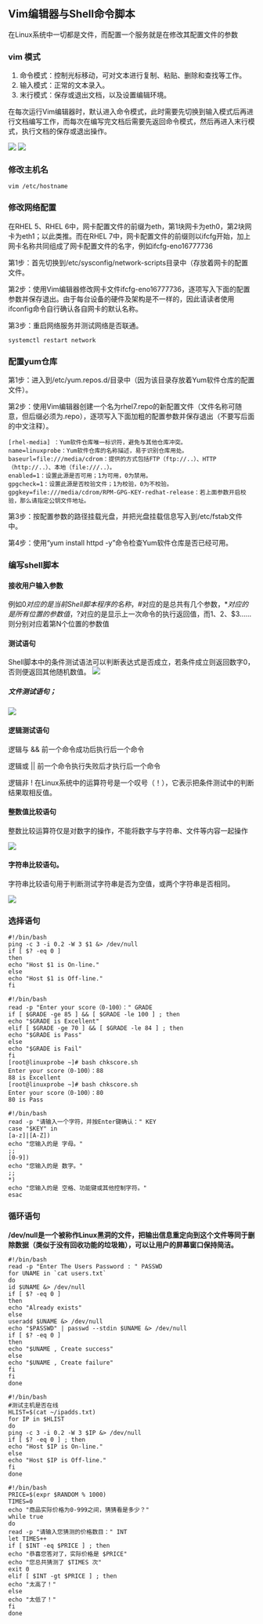 ## Vim编辑器与Shell命令脚本

在Linux系统中一切都是文件，而配置一个服务就是在修改其配置文件的参数

### vim 模式
1. 命令模式：控制光标移动，可对文本进行复制、粘贴、删除和查找等工作。
2. 输入模式：正常的文本录入。
3. 末行模式：保存或退出文档，以及设置编辑环境。

在每次运行Vim编辑器时，默认进入命令模式，此时需要先切换到输入模式后再进行文档编写工作，而每次在编写完文档后需要先返回命令模式，然后再进入末行模式，执行文档的保存或退出操作。

![](assets/2020-08-23-17-25-50.png)
![](assets/2020-08-23-17-28-50.png)


### 修改主机名
```
vim /etc/hostname
```
### 修改网络配置
在RHEL 5、RHEL 6中，网卡配置文件的前缀为eth，第1块网卡为eth0，第2块网卡为eth1；以此类推。而在RHEL 7中，网卡配置文件的前缀则以ifcfg开始，加上网卡名称共同组成了网卡配置文件的名字，例如ifcfg-eno16777736

第1步：首先切换到/etc/sysconfig/network-scripts目录中（存放着网卡的配置文件。

第2步：使用Vim编辑器修改网卡文件ifcfg-eno16777736，逐项写入下面的配置参数并保存退出。由于每台设备的硬件及架构是不一样的，因此请读者使用ifconfig命令自行确认各自网卡的默认名称。

第3步：重启网络服务并测试网络是否联通。
```
systemctl restart network
```

### 配置yum仓库
第1步：进入到/etc/yum.repos.d/目录中（因为该目录存放着Yum软件仓库的配置文件）。

第2步：使用Vim编辑器创建一个名为rhel7.repo的新配置文件（文件名称可随意，但后缀必须为.repo），逐项写入下面加粗的配置参数并保存退出（不要写后面的中文注释）。
```
[rhel-media] ：Yum软件仓库唯一标识符，避免与其他仓库冲突。
name=linuxprobe：Yum软件仓库的名称描述，易于识别仓库用处。
baseurl=file:///media/cdrom：提供的方式包括FTP（ftp://..）、HTTP（http://..）、本地（file:///..）。
enabled=1：设置此源是否可用；1为可用，0为禁用。
gpgcheck=1：设置此源是否校验文件；1为校验，0为不校验。
gpgkey=file:///media/cdrom/RPM-GPG-KEY-redhat-release：若上面参数开启校验，那么请指定公钥文件地址。
```

第3步：按配置参数的路径挂载光盘，并把光盘挂载信息写入到/etc/fstab文件中。

第4步：使用“yum install httpd -y”命令检查Yum软件仓库是否已经可用。

### 编写shell脚本
#### 接收用户输入参数

例如$0对应的是当前Shell脚本程序的名称，$#对应的是总共有几个参数，$*对应的是所有位置的参数值，$?对应的是显示上一次命令的执行返回值，而$1、$2、$3……则分别对应着第N个位置的参数值

#### 测试语句
Shell脚本中的条件测试语法可以判断表达式是否成立，若条件成立则返回数字0，否则便返回其他随机数值。
![](assets/2020-08-23-20-06-24.png)



##### 文件测试语句；
![](assets/2020-08-23-20-04-51.png)



#### 逻辑测试语句

逻辑与 && 前一个命令成功后执行后一个命令

逻辑或 || 前一个命令执行失败后才执行后一个命令 

逻辑非 ! 在Linux系统中的运算符号是一个叹号（！），它表示把条件测试中的判断结果取相反值。



#### 整数值比较语句
整数比较运算符仅是对数字的操作，不能将数字与字符串、文件等内容一起操作

![](assets/2020-08-23-20-13-48.png)

#### 字符串比较语句。
字符串比较语句用于判断测试字符串是否为空值，或两个字符串是否相同。

![](assets/2020-08-23-20-17-38.png)

### 选择语句

```shell
#!/bin/bash
ping -c 3 -i 0.2 -W 3 $1 &> /dev/null
if [ $? -eq 0 ]
then
echo "Host $1 is On-line."
else
echo "Host $1 is Off-line."
fi
```

```shell
#!/bin/bash
read -p "Enter your score（0-100）：" GRADE
if [ $GRADE -ge 85 ] && [ $GRADE -le 100 ] ; then
echo "$GRADE is Excellent"
elif [ $GRADE -ge 70 ] && [ $GRADE -le 84 ] ; then
echo "$GRADE is Pass"
else
echo "$GRADE is Fail" 
fi
[root@linuxprobe ~]# bash chkscore.sh
Enter your score（0-100）：88
88 is Excellent
[root@linuxprobe ~]# bash chkscore.sh 
Enter your score（0-100）：80
80 is Pass
```

```shell
#!/bin/bash
read -p "请输入一个字符，并按Enter键确认：" KEY
case "$KEY" in
[a-z]|[A-Z])
echo "您输入的是 字母。"
;;
[0-9])
echo "您输入的是 数字。"
;;
*)
echo "您输入的是 空格、功能键或其他控制字符。"
esac
```


### 循环语句

**/dev/null是一个被称作Linux黑洞的文件，把输出信息重定向到这个文件等同于删除数据（类似于没有回收功能的垃圾箱），可以让用户的屏幕窗口保持简洁。**

```shell
#!/bin/bash
read -p "Enter The Users Password : " PASSWD
for UNAME in `cat users.txt`
do
id $UNAME &> /dev/null
if [ $? -eq 0 ]
then
echo "Already exists"
else
useradd $UNAME &> /dev/null
echo "$PASSWD" | passwd --stdin $UNAME &> /dev/null
if [ $? -eq 0 ]
then
echo "$UNAME , Create success"
else
echo "$UNAME , Create failure"
fi
fi
done
```
```shell
#!/bin/bash
#测试主机是否在线
HLIST=$(cat ~/ipadds.txt)
for IP in $HLIST
do
ping -c 3 -i 0.2 -W 3 $IP &> /dev/null
if [ $? -eq 0 ] ; then
echo "Host $IP is On-line."
else
echo "Host $IP is Off-line."
fi
done
```
```shell
#!/bin/bash
PRICE=$(expr $RANDOM % 1000)
TIMES=0
echo "商品实际价格为0-999之间，猜猜看是多少？"
while true
do
read -p "请输入您猜测的价格数目：" INT
let TIMES++
if [ $INT -eq $PRICE ] ; then
echo "恭喜您答对了，实际价格是 $PRICE"
echo "您总共猜测了 $TIMES 次"
exit 0
elif [ $INT -gt $PRICE ] ; then
echo "太高了！"
else
echo "太低了！"
fi
done
```